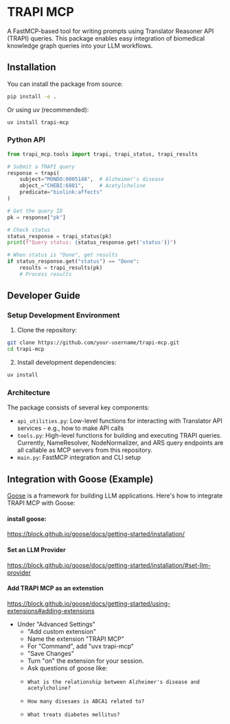 # TRAPI MCP

A FastMCP-based tool for writing prompts using Translator Reasoner API (TRAPI) queries. 
This package enables easy integration of biomedical knowledge graph queries into your 
LLM workflows.

## Installation

You can install the package from source:

```bash
pip install -e .
```

Or using uv (recommended):

```bash
uv install trapi-mcp
```

### Python API

```python
from trapi_mcp.tools import trapi, trapi_status, trapi_results

# Submit a TRAPI query
response = trapi(
    subject="MONDO:0005148",  # Alzheimer's disease
    object_="CHEBI:6801",     # Acetylcholine
    predicate="biolink:affects"
)

# Get the query ID
pk = response["pk"]

# Check status
status_response = trapi_status(pk)
print(f"Query status: {status_response.get('status')}")

# When status is "Done", get results
if status_response.get("status") == "Done":
    results = trapi_results(pk)
    # Process results
```

## Developer Guide

### Setup Development Environment

1. Clone the repository:

```bash
git clone https://github.com/your-username/trapi-mcp.git
cd trapi-mcp
```

2. Install development dependencies:

```bash
uv install
```

### Architecture

The package consists of several key components:

- `api_utilities.py`: Low-level functions for interacting with Translator API services - e.g., how to make API calls
- `tools.py`: High-level functions for building and executing TRAPI queries.  Currently, NameResolver, NodeNormalizer, 
and ARS query endpoints are all callable as MCP servers from this repository.
- `main.py`: FastMCP integration and CLI setup

## Integration with Goose (Example)

[Goose](https://github.com/GSK-AI/goose) is a framework for building LLM applications. 
Here's how to integrate TRAPI MCP with Goose:

#### install goose:
https://block.github.io/goose/docs/getting-started/installation/

#### Set an LLM Provider
https://block.github.io/goose/docs/getting-started/installation/#set-llm-provider

#### Add TRAPI MCP as an extenstion

https://block.github.io/goose/docs/getting-started/using-extensions#adding-extensions

- Under "Advanced Settings"
  - "Add custom extension"
  - Name the extension "TRAPI MCP"
  - For "Command", add "uvx trapi-mcp"
  - "Save Changes"
  - Turn "on" the extension for your session.
  - Ask questions of goose like:
  - ```text
    What is the relationship between Alzheimer's disease and acetylcholine?
    ```
  - ```text
    How many disesaes is ABCA1 related to?
    ```
  - ```text
    What treats diabetes mellitus?
    ```
